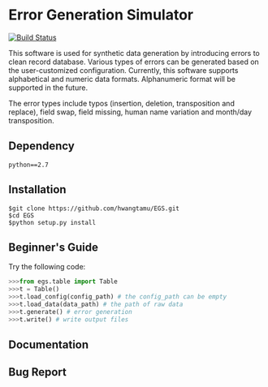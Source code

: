 # Error Generation Simulator
[![Build Status](https://travis-ci.org/hwangtamu/EGS.svg?branch=master)](https://travis-ci.org/hwangtamu/EGS)

This software is used for synthetic data generation by introducing errors to clean record database. Various types of errors can be generated based on the user-customized configuration. Currently, this software supports alphabetical and numeric data formats. Alphanumeric format will be supported in the future.

The error types include typos (insertion, deletion, transposition and replace), field swap, field missing, human name variation and month/day transposition.

## Dependency
`python==2.7`
## Installation
```
$git clone https://github.com/hwangtamu/EGS.git
$cd EGS
$python setup.py install
```

## Beginner's Guide

Try the following code:
```python
>>>from egs.table import Table
>>>t = Table()
>>>t.load_config(config_path) # the config_path can be empty
>>>t.load_data(data_path) # the path of raw data
>>>t.generate() # error generation
>>>t.write() # write output files
```

## Documentation

## Bug Report